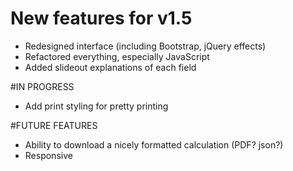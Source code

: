 # New features for v1.5
* Redesigned interface (including Bootstrap, jQuery effects)
* Refactored everything, especially JavaScript
* Added slideout explanations of each field

#IN PROGRESS
* Add print styling for pretty printing

#FUTURE FEATURES
* Ability to download a nicely formatted calculation (PDF? json?)
* Responsive
